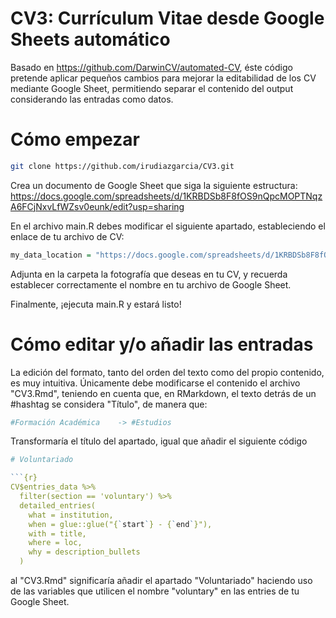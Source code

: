 
# CV3: Currículum Vitae desde Google Sheets automático

<!-- badges: start -->

<!-- badges: end -->

Basado en https://github.com/DarwinCV/automated-CV, éste código pretende aplicar pequeños cambios para mejorar la editabilidad de los CV mediante Google Sheet, permitiendo separar el contenido del output considerando las entradas como datos.

# Cómo empezar

``` bash
git clone https://github.com/irudiazgarcia/CV3.git
```

Crea un documento de Google Sheet que siga la siguiente estructura: 
https://docs.google.com/spreadsheets/d/1KRBDSb8F8fOS9nQpcMOPTNqzA6FCjNxvLfWZsv0eunk/edit?usp=sharing

En el archivo main.R debes modificar el siguiente apartado, estableciendo el enlace de tu archivo de CV:

``` r
my_data_location = "https://docs.google.com/spreadsheets/d/1KRBDSb8F8fOS9nQpcMOPTNqzA6FCjNxvLfWZsv0eunk/edit?usp=sharing"
```

Adjunta en la carpeta la fotografía que deseas en tu CV, y recuerda establecer correctamente el nombre en tu archivo de Google Sheet.

Finalmente, ¡ejecuta main.R y estará listo!

# Cómo editar y/o añadir las entradas

La edición del formato, tanto del orden del texto como del propio contenido, es muy intuitiva. Únicamente debe modificarse el contenido el archivo "CV3.Rmd", teniendo en cuenta que, en RMarkdown, el texto detrás de un #hashtag se considera "Título", de manera que:

``` r
#Formación Académica    -> #Estudios
```

Transformaría el título del apartado, igual que añadir el siguiente código

``` r
# Voluntariado

```{r}
CV$entries_data %>% 
  filter(section == 'voluntary') %>% 
  detailed_entries(
    what = institution,
    when = glue::glue("{`start`} - {`end`}"),
    with = title,
    where = loc,
    why = description_bullets
  )
```
al "CV3.Rmd" significaría añadir el apartado "Voluntariado" haciendo uso de las variables que utilicen el nombre "voluntary" en las entries de tu Google Sheet.




